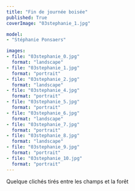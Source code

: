 ```yaml
---
title: "Fin de journée boisée"
published: True
coverImage: "03stephanie_1.jpg"

model: 
- "Stéphanie Ponsaers"

images:
- file: "03stephanie_0.jpg"
  format: "landscape"
- file: "03stephanie_1.jpg"
  format: "portrait"
- file: "03stephanie_2.jpg"
  format: "landscape"
- file: "03stephanie_4.jpg"
  format: "portrait"
- file: "03stephanie_5.jpg"
  format: "portrait"
- file: "03stephanie_6.jpg"
  format: "landscape"
- file: "03stephanie_7.jpg"
  format: "portrait"
- file: "03stephanie_8.jpg"
  format: "landscape"
- file: "03stephanie_9.jpg"
  format: "portrait"
- file: "03stephanie_10.jpg"
  format: "portrait"
---
```


Quelque clichés tirés entre les champs et la forêt
